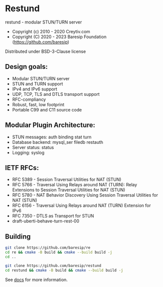 # Restund

restund - modular STUN/TURN server

- Copyright (c) 2010 - 2020 Creytiv.com
- Copyright (C) 2020 - 2023 Baresip Foundation (https://github.com/baresip)

Distributed under BSD-3-Clause license

## Design goals:

* Modular STUN/TURN server
* STUN and TURN support
* IPv4 and IPv6 support
* UDP, TCP, TLS and DTLS transport support
* RFC-compliancy
* Robust, fast, low footprint
* Portable C99 and C11 source code

## Modular Plugin Architecture:

* STUN messages:    auth binding stat turn
* Database backend: mysql_ser filedb restauth
* Server status:    status
* Logging:          syslog

## IETF RFCs:

* RFC 5389 - Session Traversal Utilities for NAT (STUN)
* RFC 5766 - Traversal Using Relays around NAT (TURN): Relay Extensions to
             Session Traversal Utilities for NAT (STUN)
* RFC 5780 - NAT Behavior Discovery Using Session Traversal Utilities for
             NAT (STUN)
* RFC 6156 - Traversal Using Relays around NAT (TURN) Extension for IPv6
* RFC 7350 - DTLS as Transport for STUN
* draft-uberti-behave-turn-rest-00

## Building

```bash
git clone https://github.com/baresip/re
cd re && cmake -B build && cmake --build build -j
cd ..

git clone https://github.com/baresip/restund
cd restund && cmake -B build && cmake --build build -j
```

See [docs](docs) for more information.
